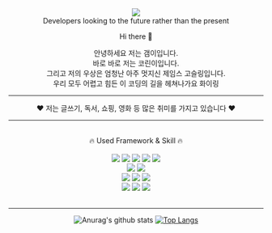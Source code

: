 <div align="center">  
<img src="https://capsule-render.vercel.app/api?type=Waving&color=auto&height=300&section=header&text=갬이&fontSize=90" />
</div>
<div align="center">
Developers looking to the future rather than the present
  
Hi there 👋

안녕하세요 저는 갬이입니다. </br>
바로 바로 저는 코린이입니다. </br>
그리고 저의 우상은 엄청난 아주 멋지신 제임스 고슬링입니다.</br>
우리 모두 어렵고 힘든 이 코딩의 길을 헤쳐나가요 화이링
</div> 
<hr> 
<div align="center">
❤️ 저는 글쓰기, 독서, 쇼핑, 영화 등 많은 취미를 가지고 있습니다 ❤️ 
</div>
<hr> 
<br> 
<div align="center">
🔥 Used Framework & Skill 🔥
<br><br>
<img src="https://img.shields.io/badge/HTML-E34F26?style=flat-square&logo=HTML5&logoColor=white"/>
<img src="https://img.shields.io/badge/css-1572B6?style=flat-square&logo=css3&logoColor=white">
<img src="https://img.shields.io/badge/javascript-F7DF1E?style=flat-square&logo=javascript&logoColor=black">  
<img src="https://img.shields.io/badge/bootstrap-7952B3?style=flat-square&logo=bootstrap&logoColor=white">
<img src="https://img.shields.io/badge/jquery-0769AD?style=flat-square&logo=jquery&logoColor=white">
<br>
<img src="https://img.shields.io/badge/JAVA-007396?style=flat-square&logo=java&logoColor=white">
<img src="https://img.shields.io/badge/Spring-6DB33F?style=flat-square&logo=Spring&logoColor=white">
<br>
<img src="https://img.shields.io/badge/oracle-F80000?style=flat-square&logo=oracle&logoColor=white"> 
<img src="https://img.shields.io/badge/PostgreSQL-4169E1?style=flat-square&logo=PostgreSQL&logoColor=white">
  <img src="https://img.shields.io/badge/MySQL-4169E1?style=flat-square&logo=MySQLL&logoColor=white"> 
<br>
<img src="https://img.shields.io/badge/Eclipse IDE-2C2255?style=flat-square&logo=Eclipse IDE&logoColor=white"> 
<img src="https://img.shields.io/badge/Visual Studio Code-007ACC?style=flat-square&logo=Visual Studio Code&logoColor=white"> 
<img src="https://img.shields.io/badge/VMWare-607078?style=flat-square&logo=VMWare&logoColor=white">
</div><br>
<hr> 
<div align="center">
  
![Anurag's github stats](https://github-readme-stats.vercel.app/api?username=rudqls007&show_icons=true&theme=radical) 
[![Top Langs](https://github-readme-stats.vercel.app/api/top-langs/?username=rudqls007&layout=compact&theme=dracula)](https://github.com/metleeha)

  </div>
<!--
**rudqls007/rudqls007** is a ✨ _special_ ✨ repository because its `README.md` (this file) appears on your GitHub profile.

Here are some ideas to get you started:

- 🔭 I’m currently working on ...
- 🌱 I’m currently learning ...
- 👯 I’m looking to collaborate on ...
- 🤔 I’m looking for help with ...
- 💬 Ask me about ...
- 📫 How to reach me: ...
- 😄 Pronouns: ...
- ⚡ Fun fact: ...
-->

